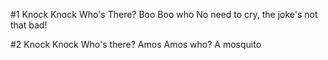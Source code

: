 #1
Knock Knock
Who's There?
Boo
Boo who
No need to cry, the joke's not that bad!

#2
Knock Knock
Who's there?
Amos
Amos who?
A mosquito